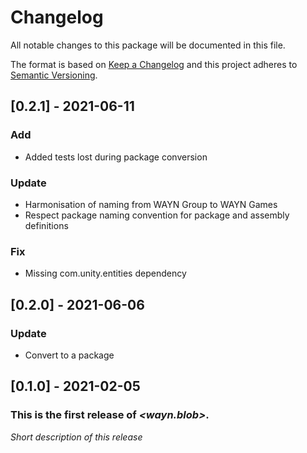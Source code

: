 # Changelog
All notable changes to this package will be documented in this file.

The format is based on [Keep a Changelog](http://keepachangelog.com/en/1.0.0/)
and this project adheres to [Semantic Versioning](http://semver.org/spec/v2.0.0.html).

## [0.2.1] - 2021-06-11

### Add
* Added tests lost during package conversion

### Update
* Harmonisation of naming from WAYN Group to WAYN Games
* Respect package naming convention for package and assembly definitions

### Fix
* Missing com.unity.entities dependency

## [0.2.0] - 2021-06-06

### Update
* Convert to a package

## [0.1.0] - 2021-02-05

### This is the first release of *\<wayn.blob\>*.

*Short description of this release*
